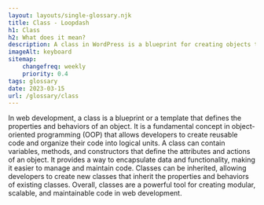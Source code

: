 ```yaml
--- 
layout: layouts/single-glossary.njk
title: Class - Loopdash
h1: Class
h2: What does it mean?
description: A class in WordPress is a blueprint for creating objects that encapsulate data and behavior, allowing for modular and reusable code.
imageAlt: keyboard
sitemap:
	changefreq: weekly
	priority: 0.4
tags: glossary
date: 2023-03-15
url: /glossary/class
---
```


In web development, a class is a blueprint or a template that defines the properties and behaviors of an object. It is a fundamental concept in object-oriented programming (OOP) that allows developers to create reusable code and organize their code into logical units. A class can contain variables, methods, and constructors that define the attributes and actions of an object. It provides a way to encapsulate data and functionality, making it easier to manage and maintain code. Classes can be inherited, allowing developers to create new classes that inherit the properties and behaviors of existing classes. Overall, classes are a powerful tool for creating modular, scalable, and maintainable code in web development.
